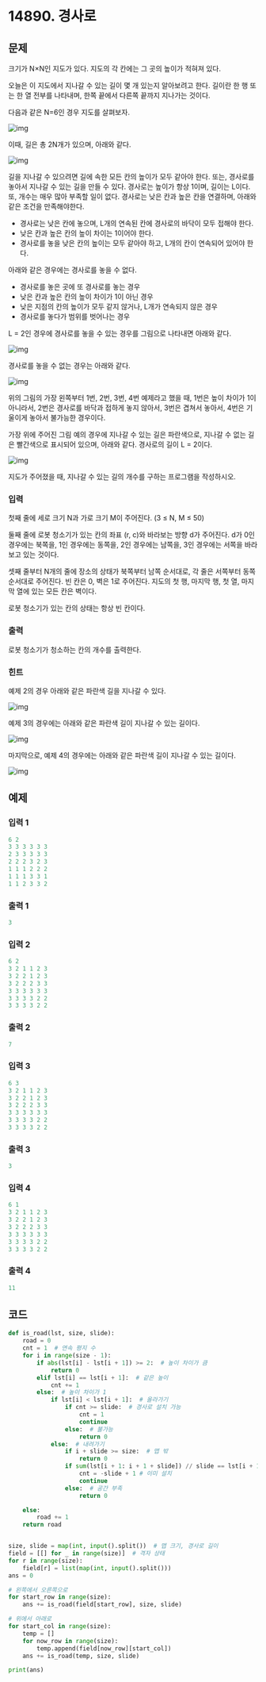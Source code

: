 #  14890. 경사로

## 문제

크기가 N×N인 지도가 있다. 지도의 각 칸에는 그 곳의 높이가 적혀져 있다. 

오늘은 이 지도에서 지나갈 수 있는 길이 몇 개 있는지 알아보려고 한다. 길이란 한 행 또는 한 열 전부를 나타내며, 한쪽 끝에서 다른쪽 끝까지 지나가는 것이다. 

다음과 같은 N=6인 경우 지도를 살펴보자.

![img](14890.경사로.assets/1.png)

이때, 길은 총 2N개가 있으며, 아래와 같다.

![img](14890.경사로.assets/2.png)

길을 지나갈 수 있으려면 길에 속한 모든 칸의 높이가 모두 같아야 한다. 또는, 경사로를 놓아서 지나갈 수 있는 길을 만들 수 있다. 경사로는 높이가 항상 1이며, 길이는 L이다. 또, 개수는 매우 많아 부족할 일이 없다. 경사로는 낮은 칸과 높은 칸을 연결하며, 아래와 같은 조건을 만족해야한다.

- 경사로는 낮은 칸에 놓으며, L개의 연속된 칸에 경사로의 바닥이 모두 접해야 한다.
- 낮은 칸과 높은 칸의 높이 차이는 1이어야 한다.
- 경사로를 놓을 낮은 칸의 높이는 모두 같아야 하고, L개의 칸이 연속되어 있어야 한다.

아래와 같은 경우에는 경사로를 놓을 수 없다.

- 경사로를 놓은 곳에 또 경사로를 놓는 경우
- 낮은 칸과 높은 칸의 높이 차이가 1이 아닌 경우
- 낮은 지점의 칸의 높이가 모두 같지 않거나, L개가 연속되지 않은 경우
- 경사로를 놓다가 범위를 벗어나는 경우

L = 2인 경우에 경사로를 놓을 수 있는 경우를 그림으로 나타내면 아래와 같다.

![img](14890.경사로.assets/3.png)

경사로를 놓을 수 없는 경우는 아래와 같다.

![img](14890.경사로.assets/4.png)

위의 그림의 가장 왼쪽부터 1번, 2번, 3번, 4번 예제라고 했을 때, 1번은 높이 차이가 1이 아니라서, 2번은 경사로를 바닥과 접하게 놓지 않아서, 3번은 겹쳐서 놓아서, 4번은 기울이게 놓아서 불가능한 경우이다.

가장 위에 주어진 그림 예의 경우에 지나갈 수 있는 길은 파란색으로, 지나갈 수 없는 길은 빨간색으로 표시되어 있으며, 아래와 같다. 경사로의 길이 L = 2이다.

![img](14890.경사로.assets/preview.png)

지도가 주어졌을 때, 지나갈 수 있는 길의 개수를 구하는 프로그램을 작성하시오.



### 입력

첫째 줄에 세로 크기 N과 가로 크기 M이 주어진다. (3 ≤ N, M ≤ 50)

둘째 줄에 로봇 청소기가 있는 칸의 좌표 (r, c)와 바라보는 방향 d가 주어진다. d가 0인 경우에는 북쪽을, 1인 경우에는 동쪽을, 2인 경우에는 남쪽을, 3인 경우에는 서쪽을 바라보고 있는 것이다.

셋째 줄부터 N개의 줄에 장소의 상태가 북쪽부터 남쪽 순서대로, 각 줄은 서쪽부터 동쪽 순서대로 주어진다. 빈 칸은 0, 벽은 1로 주어진다. 지도의 첫 행, 마지막 행, 첫 열, 마지막 열에 있는 모든 칸은 벽이다.

로봇 청소기가 있는 칸의 상태는 항상 빈 칸이다.

### 출력

로봇 청소기가 청소하는 칸의 개수를 출력한다.

### 힌트

예제 2의 경우 아래와 같은 파란색 길을 지나갈 수 있다.

![img](14890.경사로.assets/preview-166176453416211.png)

예제 3의 경우에는 아래와 같은 파란색 길이 지나갈 수 있는 길이다.

![img](14890.경사로.assets/preview-166176453416212.png)

마지막으로, 예제 4의 경우에는 아래와 같은 파란색 길이 지나갈 수 있는 길이다.

![img](14890.경사로.assets/preview-166176453416213.png)





## 예제

### 입력 1

```python
6 2
3 3 3 3 3 3
2 3 3 3 3 3
2 2 2 3 2 3
1 1 1 2 2 2
1 1 1 3 3 1
1 1 2 3 3 2
```

### 출력 1

```python
3
```



### 입력 2

```python
6 2
3 2 1 1 2 3
3 2 2 1 2 3
3 2 2 2 3 3
3 3 3 3 3 3
3 3 3 3 2 2
3 3 3 3 2 2
```

### 출력 2

```python
7
```



### 입력 3

```python
6 3
3 2 1 1 2 3
3 2 2 1 2 3
3 2 2 2 3 3
3 3 3 3 3 3
3 3 3 3 2 2
3 3 3 3 2 2
```

### 출력 3

```python
3
```



### 입력 4

```python
6 1
3 2 1 1 2 3
3 2 2 1 2 3
3 2 2 2 3 3
3 3 3 3 3 3
3 3 3 3 2 2
3 3 3 3 2 2
```

### 출력 4

```python
11
```





## 코드

```python
def is_road(lst, size, slide):
    road = 0
    cnt = 1  # 연속 평지 수
    for i in range(size - 1):
        if abs(lst[i] - lst[i + 1]) >= 2:  # 높이 차이가 큼
            return 0
        elif lst[i] == lst[i + 1]:  # 같은 높이
            cnt += 1
        else:  # 높이 차이가 1
            if lst[i] < lst[i + 1]:  # 올라가기
                if cnt >= slide:  # 경사로 설치 가능
                    cnt = 1
                    continue
                else:  # 불가능
                    return 0
            else:  # 내려가기
                if i + slide >= size:  # 맵 밖
                    return 0
                if sum(lst[i + 1: i + 1 + slide]) // slide == lst[i + 1]:  # 설치 가능
                    cnt = -slide + 1 # 이미 설치
                    continue
                else:  # 공간 부족
                    return 0

    else:
        road += 1
    return road


size, slide = map(int, input().split())  # 맵 크기, 경사로 길이
field = [[] for _ in range(size)]  # 격자 상태
for r in range(size):
    field[r] = list(map(int, input().split()))
ans = 0

# 왼쪽에서 오른쪽으로
for start_row in range(size):
    ans += is_road(field[start_row], size, slide)

# 위에서 아래로
for start_col in range(size):
    temp = []
    for now_row in range(size):
        temp.append(field[now_row][start_col])
    ans += is_road(temp, size, slide)

print(ans)
```
